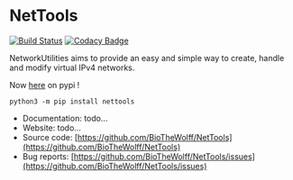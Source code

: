 # NetTools

[![Build Status](https://travis-ci.com/BioTheWolff/NetTools.svg?branch=master)](https://travis-ci.com/BioTheWolff/nettools)
[![Codacy Badge](https://app.codacy.com/project/badge/Grade/dd1c6f83474a4fa498151572684f3c99)](https://www.codacy.com/manual/BioTheWolff/NetTools?utm_source=github.com&amp;utm_medium=referral&amp;utm_content=BioTheWolff/NetTools&amp;utm_campaign=Badge_Grade)

NetworkUtilities aims to provide an easy and simple way to create, handle and modify virtual IPv4 networks.

Now [here](https://pypi.org/project/nettools/) on pypi !
```ignorelang
python3 -m pip install nettools
```

- Documentation: todo...
- Website: todo...
- Source code: [https://github.com/BioTheWolff/NetTools](https://github.com/BioTheWolff/NetTools)
- Bug reports: [https://github.com/BioTheWolff/NetTools/issues](https://github.com/BioTheWolff/NetTools/issues)

